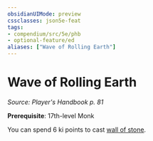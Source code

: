 ```yaml
---
obsidianUIMode: preview
cssclasses: json5e-feat
tags:
- compendium/src/5e/phb
- optional-feature/ed
aliases: ["Wave of Rolling Earth"]
---
```

# Wave of Rolling Earth
*Source: Player's Handbook p. 81*  

**Prerequisite**: 17th-level Monk

You can spend 6 ki points to cast [wall of stone](wall-of-stone.md).